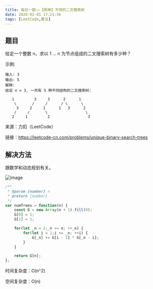 ```yaml
---
title: 每日一题——【简单】不同的二叉搜索树
date: 2020-02-01 17:21:56
tags: [LeetCode,算法]
---
```


## 题目
给定一个整数 n，求以 1 ... n 为节点组成的二叉搜索树有多少种？

示例:
```
输入: 3
输出: 5
解释:
给定 n = 3, 一共有 5 种不同结构的二叉搜索树:

   1         3     3      2      1
    \       /     /      / \      \
     3     2     1      1   3      2
    /     /       \                 \
   2     1         2                 3
```

来源：力扣（LeetCode）

链接：https://leetcode-cn.com/problems/unique-binary-search-trees

## 解决方法
跟数学和动态规划有关。

![image](http://static-cdn.lxzmww.xyz/不同的二叉搜索树.jpg
)

```js
/**
 * @param {number} n
 * @return {number}
 */
var numTrees = function(n) {
    const G = new Array(n + 1).fill(0);
    G[0] = 1;
    G[1] = 1;

    for(let _n = 2;_n <= n; ++_n) {
        for(let i = 1;i <= _n; ++i) {
            G[_n] += G[i - 1] * G[_n - i];
        }
    }

    return G[n];
};
```

时间复杂度：O(n^2)

空间复杂度：O(n)